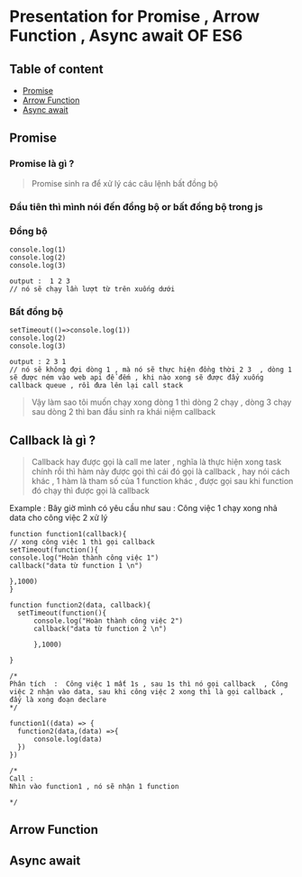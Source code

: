 # Presentation for Promise , Arrow Function , Async await OF ES6


## Table of content 
 + [Promise](#promise)
 + [Arrow Function](#arrow-function)
 + [Async await](#async-await)



## Promise 
 ### Promise là gì  ? 
  >  Promise sinh ra để xử lý các câu lệnh bất đồng bộ 

  ### Đầu tiên thì mình nói đến đồng bộ or bất đồng bộ trong js 

  ### Đồng bộ 
  ```
  console.log(1)
  console.log(2)
  console.log(3)

  output :  1 2 3  
  // nó sẽ chạy lần lượt từ trên xuống dưới 
  ```

  ### Bất đồng bộ 
  ```
  setTimeout(()=>console.log(1))
  console.log(2)
  console.log(3)
  
  output : 2 3 1
  // nó sẽ không đợi dòng 1 , mà nó sẽ thực hiện đồng thời 2 3  , dòng 1 sẽ được ném vào web api để đếm , khi nào xong sẽ được đẩy xuống callback queue , rồi đưa lên lại call stack 
  ```
  
  > Vậy làm sao tôi muốn chạy xong dòng 1 thì dòng 2 chạy , dòng 3 chạy sau dòng 2 thì ban đầu sinh ra khái niệm callback

  ##   Callback là gì ?
  > Callback hay được gọi là call me later , nghĩa là thực hiện xong task chính rồi thì hàm này được gọi thì cái đó gọi là callback , hay nói cách khác , 1 hàm là tham số của 1 function khác , được gọi sau khi function đó chạy thì được gọi là callback 

  Example :
  Bây giờ mình có yêu cầu như sau  :  Công việc 1 chạy xong nhả data cho công việc 2 xử lý 
  ```
  function function1(callback){
 // xong công việc 1 thì gọi callback 
 setTimeout(function(){
 console.log("Hoàn thành công việc 1")
 callback("data từ function 1 \n")

 },1000)
}

function function2(data, callback){
    setTimeout(function(){
        console.log("Hoàn thành công việc 2")
        callback("data từ function 2 \n")
       
        },1000)

}

/*
Phân tích  :  Công việc 1 mất 1s , sau 1s thì nó gọi callback  , Công việc 2 nhận vào data, sau khi công việc 2 xong thì là gọi callback , đấy là xong đoạn declare
*/

function1((data) => {
    function2(data,(data) =>{
        console.log(data)
    })
})

/*
 Call :
 Nhìn vào function1 , nó sẽ nhận 1 function 

*/
```
## Arrow Function
## Async await 
